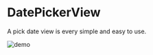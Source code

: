 # DatePickerView
A pick date view is every simple and easy to use.

![demo](http://upload-images.jianshu.io/upload_images/1334681-9dc3d654ddb75f13.gif?imageMogr2/auto-orient/strip)

